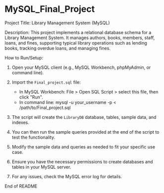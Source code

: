 # MySQL_Final_Project
Project Title: Library Management System (MySQL)

Description:
This project implements a relational database schema for a Library Management System. 
It manages authors, books, members, staff, loans, and fines, supporting typical library operations such as lending books, tracking overdue loans, and managing fines.

How to Run/Setup:
1. Open your MySQL client (e.g., MySQL Workbench, phpMyAdmin, or command line).
2. Import the `Final_project.sql` file:
   - In MySQL Workbench: File > Open SQL Script > select this file, then click "Run".
   - In command line: 
     mysql -u your_username -p < /path/to/Final_project.sql
3. The script will create the `LibraryDB` database, tables, sample data, and indexes.

4. You can then run the sample queries provided at the end of the script to test the functionality.
5. Modify the sample data and queries as needed to fit your specific use case.
6. Ensure you have the necessary permissions to create databases and tables in your MySQL server.
7. For any issues, check the MySQL error log for details.

End of README
